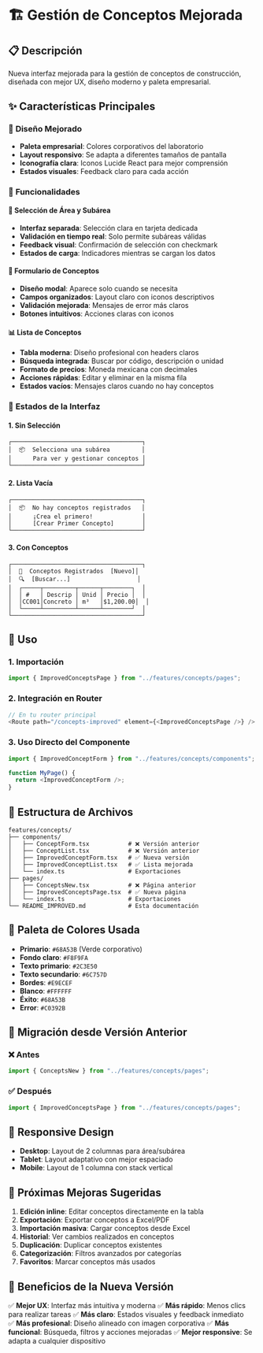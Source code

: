 # 🏗️ Gestión de Conceptos Mejorada

## 📋 **Descripción**
Nueva interfaz mejorada para la gestión de conceptos de construcción, diseñada con mejor UX, diseño moderno y paleta empresarial.

## ✨ **Características Principales**

### 🎨 **Diseño Mejorado**
- **Paleta empresarial**: Colores corporativos del laboratorio
- **Layout responsivo**: Se adapta a diferentes tamaños de pantalla
- **Iconografía clara**: Iconos Lucide React para mejor comprensión
- **Estados visuales**: Feedback claro para cada acción

### 🚀 **Funcionalidades**

#### 📍 **Selección de Área y Subárea**
- **Interfaz separada**: Selección clara en tarjeta dedicada
- **Validación en tiempo real**: Solo permite subáreas válidas
- **Feedback visual**: Confirmación de selección con checkmark
- **Estados de carga**: Indicadores mientras se cargan los datos

#### 🔧 **Formulario de Conceptos**
- **Diseño modal**: Aparece solo cuando se necesita
- **Campos organizados**: Layout claro con iconos descriptivos
- **Validación mejorada**: Mensajes de error más claros
- **Botones intuitivos**: Acciones claras con iconos

#### 📊 **Lista de Conceptos**
- **Tabla moderna**: Diseño profesional con headers claros
- **Búsqueda integrada**: Buscar por código, descripción o unidad
- **Formato de precios**: Moneda mexicana con decimales
- **Acciones rápidas**: Editar y eliminar en la misma fila
- **Estados vacíos**: Mensajes claros cuando no hay conceptos

### 🎯 **Estados de la Interfaz**

#### 1. **Sin Selección**
```
┌─────────────────────────────────────┐
│  📦  Selecciona una subárea         │
│      Para ver y gestionar conceptos │
└─────────────────────────────────────┘
```

#### 2. **Lista Vacía**
```
┌─────────────────────────────────────┐
│  📦  No hay conceptos registrados   │
│      ¡Crea el primero!              │
│      [Crear Primer Concepto]        │
└─────────────────────────────────────┘
```

#### 3. **Con Conceptos**
```
┌─────────────────────────────────────┐
│  📄  Conceptos Registrados  [Nuevo]│
│  🔍  [Buscar...]                   │
│  ┌─────┬─────────┬──────┬────────┐  │
│  │ #   │ Descrip │ Unid │ Precio │  │
│  │CC001│Concreto │ m³   │$1,200.00│  │
│  └─────┴─────────┴──────┴────────┘  │
└─────────────────────────────────────┘
```

## 🔧 **Uso**

### 1. **Importación**
```typescript
import { ImprovedConceptsPage } from "../features/concepts/pages";
```

### 2. **Integración en Router**
```typescript
// En tu router principal
<Route path="/concepts-improved" element={<ImprovedConceptsPage />} />
```

### 3. **Uso Directo del Componente**
```typescript
import { ImprovedConceptForm } from "../features/concepts/components";

function MyPage() {
  return <ImprovedConceptForm />;
}
```

## 📁 **Estructura de Archivos**

```
features/concepts/
├── components/
│   ├── ConceptForm.tsx           # ❌ Versión anterior
│   ├── ConceptList.tsx           # ❌ Versión anterior
│   ├── ImprovedConceptForm.tsx   # ✅ Nueva versión
│   ├── ImprovedConceptList.tsx   # ✅ Lista mejorada
│   └── index.ts                  # Exportaciones
├── pages/
│   ├── ConceptsNew.tsx           # ❌ Página anterior
│   ├── ImprovedConceptsPage.tsx  # ✅ Nueva página
│   └── index.ts                  # Exportaciones
└── README_IMPROVED.md            # Esta documentación
```

## 🎨 **Paleta de Colores Usada**

- **Primario**: `#68A53B` (Verde corporativo)
- **Fondo claro**: `#F8F9FA` 
- **Texto primario**: `#2C3E50`
- **Texto secundario**: `#6C757D`
- **Bordes**: `#E9ECEF`
- **Blanco**: `#FFFFFF`
- **Éxito**: `#68A53B`
- **Error**: `#C0392B`

## 🔄 **Migración desde Versión Anterior**

### ❌ **Antes**
```typescript
import { ConceptsNew } from "../features/concepts/pages";
```

### ✅ **Después**
```typescript
import { ImprovedConceptsPage } from "../features/concepts/pages";
```

## 📱 **Responsive Design**

- **Desktop**: Layout de 2 columnas para área/subárea
- **Tablet**: Layout adaptativo con mejor espaciado
- **Mobile**: Layout de 1 columna con stack vertical

## 🚀 **Próximas Mejoras Sugeridas**

1. **Edición inline**: Editar conceptos directamente en la tabla
2. **Exportación**: Exportar conceptos a Excel/PDF
3. **Importación masiva**: Cargar conceptos desde Excel
4. **Historial**: Ver cambios realizados en conceptos
5. **Duplicación**: Duplicar conceptos existentes
6. **Categorización**: Filtros avanzados por categorías
7. **Favoritos**: Marcar conceptos más usados

## 🎯 **Beneficios de la Nueva Versión**

✅ **Mejor UX**: Interfaz más intuitiva y moderna
✅ **Más rápido**: Menos clics para realizar tareas
✅ **Más claro**: Estados visuales y feedback inmediato  
✅ **Más profesional**: Diseño alineado con imagen corporativa
✅ **Más funcional**: Búsqueda, filtros y acciones mejoradas
✅ **Mejor responsive**: Se adapta a cualquier dispositivo

